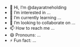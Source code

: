- 👋 Hi, I’m @dayaratneholding
- 👀 I’m interested in ...
- 🌱 I’m currently learning ...
- 💞️ I’m looking to collaborate on ...
- 📫 How to reach me ...
- 😄 Pronouns: ...
- ⚡ Fun fact: ...

<!---
dayaratneholding/dayaratneholding is a ✨ special ✨ repository because its `README.md` (this file) appears on your GitHub profile.
You can click the Preview link to take a look at your changes.
--->
